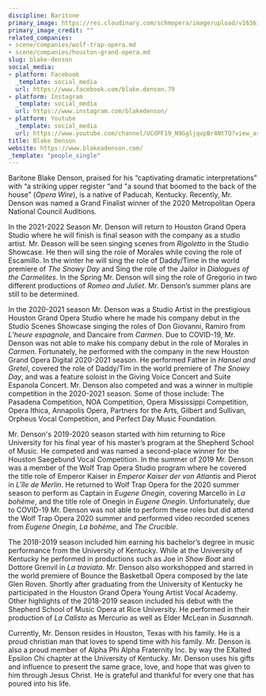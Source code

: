 ```yaml
---
discipline: Baritone
primary_image: https://res.cloudinary.com/schmopera/image/upload/v1636121538/media/2021/11/BlakeDenson_ipcsw5.jpg
primary_image_credit: ""
related_companies:
- scene/companies/wolf-trap-opera.md
- scene/companies/houston-grand-opera.md
slug: blake-denson
social_media:
- platform: Facebook
  _template: social_media
  url: https://www.facebook.com/blake.denson.79
- platform: Instagram
  _template: social_media
  url: https://www.instagram.com/blakedenson/
- platform: Youtube
  _template: social_media
  url: https://www.youtube.com/channel/UCdPF19_N9GgljqvpBr4NtTQ?view_as=subscriber
title: Blake Denson
website: https://www.blakeadenson.com/
_template: "people_single"
---
```

Baritone Blake Denson, praised for his “captivating dramatic interpretations" with “a striking upper register “and "a sound that boomed to the back of the house” (_Opera Wire_), is a native of Paducah, Kentucky. Recently, Mr. Denson was named a Grand Finalist winner of the 2020 Metropolitan Opera National Council Auditions. 

In the 2021-2022 Season Mr. Denson will return to Houston Grand Opera Studio where he will finish is final season with the company as a studio artist. Mr. Deason will be seen singing scenes from _Rigoletto_ in the Studio Showcase. He then will sing the role of Morales while coving the role of Escamillo. In the winter he will sing the role of Daddy/Time in the world premiere of _The Snowy Day_ and Sing the role of the Jailor in _Dialogues of the Carmelites_. In the Spring Mr. Denson will sing the role of Gregorio in two different productions of _Romeo and Juliet_. Mr. Denson’s summer plans are still to be determined.

In the 2020-2021 season Mr. Denson was a Studio Artist in the prestigious Houston Grand Opera Studio where he made his company debut in the Studio Scenes Showcase singing the roles of Don Giovanni, Ramiro from _L’heure espagnole_, and Dancaire from _Carmen_. Due to COVID-19, Mr. Denson was not able to make his company debut in the role of Morales in _Carmen_. Fortunately, he performed with the company in the new Houston Grand Opera Digital 2020-2021 season. He performed Father in _Hansel and Gretel_, covered the role of Daddy/Tim in the world premiere of _The Snowy Day_, and was a feature soloist in the Giving Voice Concert and Suite Espanola Concert. Mr. Denson also competed and was a winner in multiple competition in the 2020-2021 season. Some of those include: The Pasadena Competition, NOA Competition, Opera Mississippi Competition, Opera Ithica, Annapolis Opera, Partners for the Arts, Gilbert and Sullivan, Orpheus Vocal Competition, and Perfect Day Music Foundation.

Mr. Denson's 2019-2020 season started with him returning to Rice University for his final year of his master’s program at the Shepherd School of Music. He competed and was named a second-place winner for the Houston Saegebund Vocal Competition. In the summer of 2019 Mr. Denson was a member of the Wolf Trap Opera Studio program where he covered the title role of Emperor Kaiser in _Emperor Kaiser der von Atlantis_ and Pierot in _L'île de Merlin_. He returned to Wolf Trap Opera for the 2020 summer season to perform as Captain in _Eugene Onegin_, covering Marcello in _La bohème_, and the title role of Onegin in _Eugene Onegin_. Unfortunately, due to COVID-19 Mr. Denson was not able to perform these roles but did attend the Wolf Trap Opera 2020 summer and performed video recorded scenes from _Eugene Onegin_, _La bohème_, and _The Crucible_.

The 2018-2019 season included him earning his bachelor’s degree in music performance from the University of Kentucky. While at the University of Kentucky he performed in productions such as Joe in _Show Boat_ and Dottore Grenvil in _La traviata_. Mr. Denson also workshopped and starred in the world premiere of Bounce the Basketball Opera composed by the late Glen Roven. Shortly after graduating from the University of Kentucky he participated in the Houston Grand Opera Young Artist Vocal Academy. Other highlights of the 2018-2019 season included his debut with the Shepherd School of Music Opera at Rice University. He performed in their production of _La Calisto_ as Mercurio as well as Elder McLean in _Susannah_. 

Currently, Mr. Denson resides in Houston, Texas with his family. He is a proud christian man that loves to spend time with his family. Mr. Denson is also a proud member of Alpha Phi Alpha Fraternity Inc. by way the EXalted Epsilon Chi chapter at the University of Kentucky. Mr. Denson uses his gifts and influence to present the same grace, love, and hope that was given to him through Jesus Christ. He is grateful and thankful for every one that has poured into his life.
